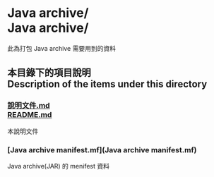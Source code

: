 # Java archive/<br />Java archive/
此為打包 Java archive 需要用到的資料

## 本目錄下的項目說明<br />Description of the items under this directory
### [說明文件.md<br />README.md](README.md)
本說明文件

### [Java archive manifest.mf](Java archive manifest.mf)
Java archive(JAR) 的 menifest 資料